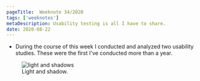 ```yaml
---
pageTitle:  Weeknote 34/2020
tags: ['weeknotes']
metaDescription: Usability testing is all I have to share. 
date: 2020-08-22
---
```

* During the course of this week I conducted and analyzed two usability studies. These were the first I've conducted more than a year. 
<figure>
<img src="/images/weeknotes/2020/shadows.gif" alt="light and shadows">
<figcaption>Light and shadow.</figcaption>
</figure>

